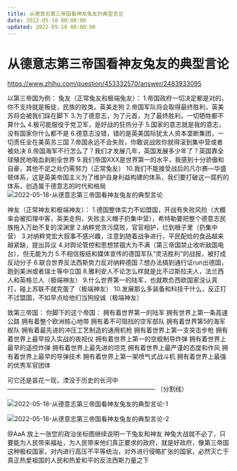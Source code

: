 ```yaml
---
title: 从德意志第三帝国看神友兔友的典型言论
date: 2022-05-18 00:00:00
updated: 2022-05-18 00:00:00
---
```


# 从德意志第三帝国看神友兔友的典型言论

https://www.zhihu.com/question/453332570/answer/2483933095

以第三帝国为例：
兔友（正常兔友和极端兔友）：
1.帝国政府一切决定都是对的，你不支持就是叛徒，民族的败类，英美走狗
2.帝国军队将会取得最终胜利，英美苏将会被我们踩在脚下
3.为了德意志，为了元首，为了最终胜利，一切牺牲都不算什么
4.极可能服役于党卫军，是好战的狂热分子
5.国家的意志就是我的意志，没有国家你什么都不是
6.德意志没错，错的是英美国际犹太人资本垄断集团，一切责任全在美英苏三国
7.帝国永远不会失败，你敢说战败你就得滚到集中营或者被处决
8.帝国海军不行怎么了？我们才发展几年，英国发展多少年了？英国靠全球殖民地吸血剥削全世界
9.我们帝国XXX是世界第一的水平，我感到十分骄傲和自豪，其他不足之处仍需努力（正常兔友）
10.我们不能接受战后的凡尔赛—华盛顿体系，这是英美帝国主义为了维护自身利益构建的体系，我们要打破这一腐朽的体系，创造属于德意志的时代和格局
![2022-05-18-从德意志第三帝国看神友兔友的典型言论](assets/2022-05-18-从德意志第三帝国看神友兔友的典型言论.jpeg)

神友（正常神友和极端神友）：
1.德国整体实力不如盟国，开战有失败风险（大概率会被扣理中客，英美走狗，失败主义帽子扔集中营），希特勒要把整个德意志民族拖入万劫不复的深渊里
2.纳粹党贪污腐败，官官相护，烂到根子里（扔集中营）
3.对纳粹党宏大叙事不感兴趣，注意到随着战争进行，平民配给的食品越来越紧缺，提出异议
4.对舆论管控和思想禁锢大为不满（第三帝国禁止收听敌国电台），但无能为力
5.不相信报纸和媒体宣传的德国军队“灵活胜利”的战报，被打成反动分子
6.联合世界反法西斯势力反对纳粹德国
7.想办法搞到通行证run出德国，跑到美洲或者瑞士等中立国
8.雅利安人不论怎么样就是比不过斯拉夫人，法兰西人和英格兰人（极端神友）
9.什么世界第一的陆军，也就欺负西欧国家没认真打，碰上苏联不就完蛋了（极端神友）
10.发展那么多装备和科技干什么，反正打不过盟国，不如早点给他们当狗投诚（极端神友）

致第三帝国：
你脚下的这个帝国：
拥有着世界第一的陆军
拥有世界上第一条高速公路
拥有着整个欧洲核心地带
拥有着不可阻挡的空军部队
拥有着世界第5的海军舰队
拥有着最先进的冲压工艺制造的通用机枪
拥有着世界上第一支突击步枪
拥有着世界上最早投入实战的夜视仪
拥有着世界上第一的空舰制导炸弹
拥有着世界上最早的遥控炸弹
拥有着世界上最先进的坦克
拥有着世界上最严谨的态度和作风
拥有着世界上最早的导弹技术
拥有着世界上第一架喷气式战斗机
拥有着世界上最强的优秀军官团体

可它还是昙花一现，湮没于历史的长河中
————————————————————————
（分割线）

![2022-05-18-从德意志第三帝国看神友兔友的典型言论-1](assets/2022-05-18-从德意志第三帝国看神友兔友的典型言论-1.jpeg)

![2022-05-18-从德意志第三帝国看神友兔友的典型言论-2](assets/2022-05-18-从德意志第三帝国看神友兔友的典型言论-2.jpeg)

@AaA 放上一张您的政治坐标图继续说明一下兔友和神友
神兔大战就不必了，只要能为人民带来福祉，为人民带来他们真正要求的政府，就是好政府，像第三帝国这种极权国家，对内进行高压不平等统治，对外进行侵略扩张的国家，必然灭亡于真正热爱祖国的人民和热爱和平的反法西斯力量之下
